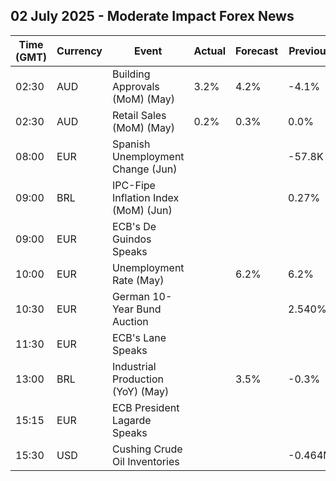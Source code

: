## 02 July 2025 - Moderate Impact Forex News

| Time (GMT) | Currency | Event | Actual | Forecast | Previous |
|------|----------|-------|--------|----------|----------|
| 02:30 | AUD | Building Approvals (MoM) (May) | 3.2% | 4.2% | -4.1% |
| 02:30 | AUD | Retail Sales (MoM) (May) | 0.2% | 0.3% | 0.0% |
| 08:00 | EUR | Spanish Unemployment Change (Jun) |  |  | -57.8K |
| 09:00 | BRL | IPC-Fipe Inflation Index (MoM) (Jun) |  |  | 0.27% |
| 09:00 | EUR | ECB's De Guindos Speaks |  |  |  |
| 10:00 | EUR | Unemployment Rate (May) |  | 6.2% | 6.2% |
| 10:30 | EUR | German 10-Year Bund Auction |  |  | 2.540% |
| 11:30 | EUR | ECB's Lane Speaks |  |  |  |
| 13:00 | BRL | Industrial Production (YoY) (May) |  | 3.5% | -0.3% |
| 15:15 | EUR | ECB President Lagarde Speaks |  |  |  |
| 15:30 | USD | Cushing Crude Oil Inventories |  |  | -0.464M |
